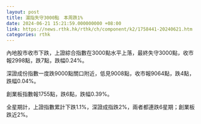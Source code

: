```yaml
---
layout: post
title: 滬指失守3000點　本周跌1%
date: 2024-06-21 15:21:59.000000000 +08:00
link: https://news.rthk.hk/rthk/ch/component/k2/1758441-20240621.htm
categories: rthk
---
```


內地股市收市下跌，上證綜合指數在3000點水平上落，最終失守3000點，收市報2998點，跌7點，跌幅0.24%。

深證成份指數一度跌9000點關口附近，低見9008點，收市報9064點，跌4點，跌幅0.04%。

創業板指數報1755點，跌6點，跌幅0.39%。

全星期計，上證指數累計下跌1.1%，深證成指跌2%，兩者都連跌6星期；創業板跌近2%。
